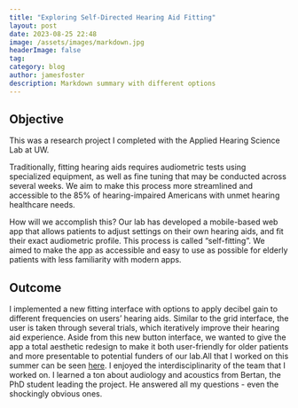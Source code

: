 ```yaml
---
title: "Exploring Self-Directed Hearing Aid Fitting"
layout: post
date: 2023-08-25 22:48
image: /assets/images/markdown.jpg
headerImage: false
tag:
category: blog
author: jamesfoster
description: Markdown summary with different options
---
```


## Objective

This was a research project I completed with the Applied Hearing Science Lab at UW.

Traditionally, fitting hearing aids requires audiometric tests using specialized equipment, as well as fine tuning that may be conducted across several weeks. We aim to make this process more streamlined and accessible to the 85% of hearing-impaired Americans with unmet hearing healthcare needs.

How will we accomplish this? Our lab has developed a mobile-based web app that allows patients to adjust settings on their own hearing aids, and fit their exact audiometric profile. This process is called “self-fitting”. We aimed to make the app as accessible and easy to use as possible for elderly patients with less familiarity with modern apps.

## Outcome

I implemented a new fitting interface with options to apply decibel gain to different frequencies on users’ hearing aids. Similar to the grid interface, the user is taken through several trials, which iteratively improve their hearing aid experience. Aside from this new button interface, we wanted to give the app a total aesthetic redesign to make it both user-friendly for older patients and more presentable to potential funders of our lab.All that I worked on this summer can be seen [here](https://github.com/AHSLab-UW/self-fitting-gui). I enjoyed the interdisciplinarity of the team that I worked on. I learned a ton about audiology and acoustics from Bertan, the PhD student leading the project. He answered all my questions - even the shockingly obvious ones.
